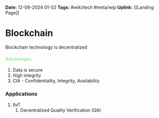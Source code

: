 **Date:** 12-06-2024 01-02
**Tags:** #wiki/tech #meta/wip 
**Uplink:** [[Landing Page]]

# Blockchain

Blockchain technology is decentralized 
#### <font style="color:lightgreen">Advantages</font>
1. Data is secure
2. High integrity
3. CIA - Confidentiality, Integrity, Availability

### Applications
1. IIoT 
	1. Decentralized Quality Verification (QA)